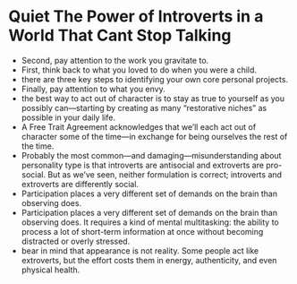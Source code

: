 # Quiet The Power of Introverts in a World That Cant Stop Talking
- Second, pay attention to the work you gravitate to.
- First, think back to what you loved to do when you were a child.
- there are three key steps to identifying your own core personal projects.
- Finally, pay attention to what you envy.
- the best way to act out of character is to stay as true to yourself as you possibly can—starting by creating as many “restorative niches” as possible in your daily life.
- A Free Trait Agreement acknowledges that we’ll each act out of character some of the time—in exchange for being ourselves the rest of the time.
- Probably the most common—and damaging—misunderstanding about personality type is that introverts are antisocial and extroverts are pro-social. But as we’ve seen, neither formulation is correct; introverts and extroverts are differently social.
- Participation places a very different set of demands on the brain than observing does.
- Participation places a very different set of demands on the brain than observing does. It requires a kind of mental multitasking: the ability to process a lot of short-term information at once without becoming distracted or overly stressed.
- bear in mind that appearance is not reality. Some people act like extroverts, but the effort costs them in energy, authenticity, and even physical health.
